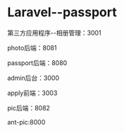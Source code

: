 # Laravel--passport

第三方应用程序--相册管理：3001

photo后端：8081

passport后端：8080

admin后台：3000

apply前端：3003

pic后端：8082

ant-pic:8000
